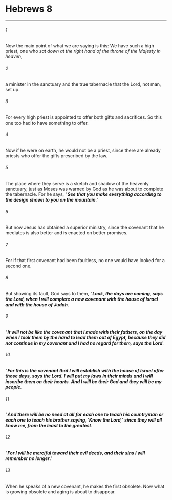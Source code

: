 # Hebrews 8
***



###### 1 
Now the main point of what we are saying is this: We have such a high priest, one who _sat down at the right hand of the throne of the Majesty in heaven_, 

###### 2 
a minister in the sanctuary and the true tabernacle that the Lord, not man, set up. 

###### 3 
For every high priest is appointed to offer both gifts and sacrifices. So this one too had to have something to offer. 

###### 4 
Now if he were on earth, he would not be a priest, since there are already priests who offer the gifts prescribed by the law. 

###### 5 
The place where they serve is a sketch and shadow of the heavenly sanctuary, just as Moses was warned by God as he was about to complete the tabernacle. For he says, "**_See that you make everything according to the design_** **_shown_ _to you on the mountain_**." 

###### 6 
But now Jesus has obtained a superior ministry, since the covenant that he mediates is also better and is enacted on better promises. 

###### 7 
For if that first covenant had been faultless, no one would have looked for a second one. 

###### 8 
But showing its fault, God says to them, "**_Look, the days are coming, says the Lord, when I will complete a new covenant with the house of Israel and with the house of Judah_**. 

###### 9 
"**_It will not be like the covenant_** **_that I made with their fathers, on the day when I took them by the hand to lead them out of Egypt, because they did not continue in my covenant and I had no regard for them, says the Lord_**. 

###### 10 
"_**For this is the covenant that I will establish with the house of Israel after those days, says the Lord**. **I will put**_ **_my_ _laws in their minds_** _**and I will inscribe them on their hearts**. **And I will be their God and they will be my people**_. 

###### 11 
"**_And there will be no need at all_** **_for each one to teach his countryman or each one to teach his brother saying_**, '_**Know the Lord**,_' **_since they will all know me, from the least to the greatest_**. 

###### 12 
"**_For I will be merciful toward their evil deeds, and their sins I will remember no longer_**." 

###### 13 
When he speaks of a new covenant, he makes the first obsolete. Now what is growing obsolete and aging is about to disappear.
